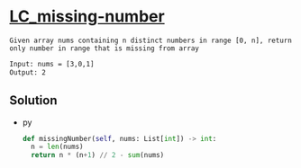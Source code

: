 # [LC_missing-number](https://leetcode.com/problems/missing-number)

```en
Given array nums containing n distinct numbers in range [0, n], return only number in range that is missing from array
```

```txt
Input: nums = [3,0,1]
Output: 2
```

## Solution

* py

  ```py
  def missingNumber(self, nums: List[int]) -> int:
    n = len(nums)
    return n * (n+1) // 2 - sum(nums)
  ```
